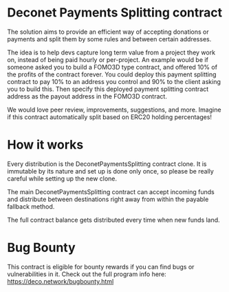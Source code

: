 # Deconet Payments Splitting contract

The solution aims to provide an efficient way of accepting donations or payments and split them by some rules and between certain addresses.

The idea is to help devs capture long term value from a project they work on, instead of being paid hourly or per-project.  An example would be if someone asked you to build a FOMO3D type contract, and offered 10% of the profits of the contract forever.  You could deploy this payment splitting contract to pay 10% to an address you control and 90% to the client asking you to build this.  Then specify this deployed payment splitting contract address as the payout address in the FOMO3D contract.

We would love peer review, improvements, suggestions, and more.  Imagine if this contract automatically split based on ERC20 holding percentages!

# How it works

Every distribution is the DeconetPaymentsSplitting contract clone. It is immutable by its nature and set up is done only once, so please be really careful while setting up the new clone.

The main DeconetPaymentsSplitting contract can accept incoming funds and distribute between destinations right away from within the payable fallback method.

The full contract balance gets distributed every time when new funds land.

# Bug Bounty

This contract is eligible for bounty rewards if you can find bugs or vulnerabilities in it.  Check out the full program info here: https://deco.network/bugbounty.html
